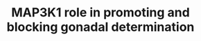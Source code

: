 ---
annotations:
- id: DOID:14448
  type: Disease Ontology
  value: 46,XY sex reversal
- id: DOID:14450
  type: Disease Ontology
  value: 46 XX gonadal dysgenesis
- id: DOID:14447
  type: Disease Ontology
  value: gonadal dysgenesis
- id: PW:0000003
  parent: signaling pathway
  type: Pathway Ontology
  value: signaling pathway
authors:
- Tilmans
- Fehrhart
description: This pathway summarizes the differential signaling in sex development
  in the human fetus. Disorders of sex development can derive from dysfunction of
  one or more genes in this pathway.
last-edited: 2020-04-16
ndex: d525b162-8b6f-11eb-9e72-0ac135e8bacf
organisms:
- Homo sapiens
redirect_from:
- /index.php/Pathway:WP4872
- /instance/WP4872
- /instance/WP4872_r110081
revision: r110081
schema-jsonld:
- '@context': https://schema.org/
  '@id': https://wikipathways.github.io/pathways/WP4872.html
  '@type': Dataset
  creator:
    '@type': Organization
    name: WikiPathways
  description: This pathway summarizes the differential signaling in sex development
    in the human fetus. Disorders of sex development can derive from dysfunction of
    one or more genes in this pathway.
  keywords:
  - AXIN1
  - Catenin beta-1
  - FGF9
  - FGFR2
  - FOXL2
  - FRAT1
  - GADD45G
  - GSK3B
  - MAP3K1
  - MAP3K4
  - MAPK1
  - MAPK11
  - RHOA
  - ROCK1
  - SOX9
  - SRY
  - WNT4
  license: CC0
  name: MAP3K1 role in promoting and blocking gonadal determination
seo: CreativeWork
title: MAP3K1 role in promoting and blocking gonadal determination
wpid: WP4872
---